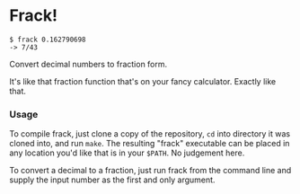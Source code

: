 # Frack! #

    $ frack 0.162790698
    -> 7/43

Convert decimal numbers to fraction form.  

It's like that fraction function that's on your fancy calculator. Exactly like that.

### Usage ###

To compile frack, just clone a copy of the repository, `cd` into directory it was cloned into, and run `make`. The resulting "frack" executable can be placed in any location you'd like that is in your `$PATH`. No judgement here.  

To convert a decimal to a fraction, just run frack from the command line and supply the input number as the first and only argument.